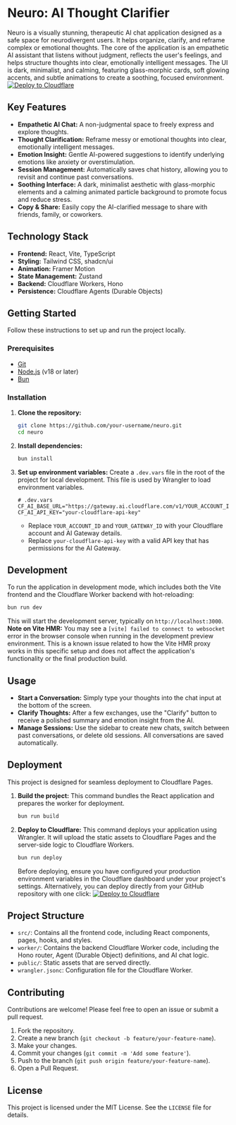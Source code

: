 # Neuro: AI Thought Clarifier
Neuro is a visually stunning, therapeutic AI chat application designed as a safe space for neurodivergent users. It helps organize, clarify, and reframe complex or emotional thoughts. The core of the application is an empathetic AI assistant that listens without judgment, reflects the user's feelings, and helps structure thoughts into clear, emotionally intelligent messages. The UI is dark, minimalist, and calming, featuring glass-morphic cards, soft glowing accents, and subtle animations to create a soothing, focused environment.
[![Deploy to Cloudflare](https://deploy.workers.cloudflare.com/button)](https://deploy.workers.cloudflare.com/?url=https://github.com/Coder-Zaid/generated-app-20251008-080515)
## Key Features
- **Empathetic AI Chat:** A non-judgmental space to freely express and explore thoughts.
- **Thought Clarification:** Reframe messy or emotional thoughts into clear, emotionally intelligent messages.
- **Emotion Insight:** Gentle AI-powered suggestions to identify underlying emotions like anxiety or overstimulation.
- **Session Management:** Automatically saves chat history, allowing you to revisit and continue past conversations.
- **Soothing Interface:** A dark, minimalist aesthetic with glass-morphic elements and a calming animated particle background to promote focus and reduce stress.
- **Copy & Share:** Easily copy the AI-clarified message to share with friends, family, or coworkers.
## Technology Stack
- **Frontend:** React, Vite, TypeScript
- **Styling:** Tailwind CSS, shadcn/ui
- **Animation:** Framer Motion
- **State Management:** Zustand
- **Backend:** Cloudflare Workers, Hono
- **Persistence:** Cloudflare Agents (Durable Objects)
## Getting Started
Follow these instructions to set up and run the project locally.
### Prerequisites
- [Git](https://git-scm.com/)
- [Node.js](https://nodejs.org/en/) (v18 or later)
- [Bun](https://bun.sh/)
### Installation
1.  **Clone the repository:**
    ```bash
    git clone https://github.com/your-username/neuro.git
    cd neuro
    ```
2.  **Install dependencies:**
    ```bash
    bun install
    ```
3.  **Set up environment variables:**
    Create a `.dev.vars` file in the root of the project for local development. This file is used by Wrangler to load environment variables.
    ```
    # .dev.vars
    CF_AI_BASE_URL="https://gateway.ai.cloudflare.com/v1/YOUR_ACCOUNT_ID/YOUR_GATEWAY_ID/openai"
    CF_AI_API_KEY="your-cloudflare-api-key"
    ```
    - Replace `YOUR_ACCOUNT_ID` and `YOUR_GATEWAY_ID` with your Cloudflare account and AI Gateway details.
    - Replace `your-cloudflare-api-key` with a valid API key that has permissions for the AI Gateway.
## Development
To run the application in development mode, which includes both the Vite frontend and the Cloudflare Worker backend with hot-reloading:
```bash
bun run dev
```
This will start the development server, typically on `http://localhost:3000`.
**Note on Vite HMR:** You may see a `[vite] failed to connect to websocket` error in the browser console when running in the development preview environment. This is a known issue related to how the Vite HMR proxy works in this specific setup and does not affect the application's functionality or the final production build.
## Usage
- **Start a Conversation:** Simply type your thoughts into the chat input at the bottom of the screen.
- **Clarify Thoughts:** After a few exchanges, use the "Clarify" button to receive a polished summary and emotion insight from the AI.
- **Manage Sessions:** Use the sidebar to create new chats, switch between past conversations, or delete old sessions. All conversations are saved automatically.
## Deployment
This project is designed for seamless deployment to Cloudflare Pages.
1.  **Build the project:**
    This command bundles the React application and prepares the worker for deployment.
    ```bash
    bun run build
    ```
2.  **Deploy to Cloudflare:**
    This command deploys your application using Wrangler. It will upload the static assets to Cloudflare Pages and the server-side logic to Cloudflare Workers.
    ```bash
    bun run deploy
    ```
    Before deploying, ensure you have configured your production environment variables in the Cloudflare dashboard under your project's settings.
Alternatively, you can deploy directly from your GitHub repository with one click:
[![Deploy to Cloudflare](https://deploy.workers.cloudflare.com/button)](https://deploy.workers.cloudflare.com/?url=https://github.com/Coder-Zaid/generated-app-20251008-080515)
## Project Structure
- `src/`: Contains all the frontend code, including React components, pages, hooks, and styles.
- `worker/`: Contains the backend Cloudflare Worker code, including the Hono router, Agent (Durable Object) definitions, and AI chat logic.
- `public/`: Static assets that are served directly.
- `wrangler.jsonc`: Configuration file for the Cloudflare Worker.
## Contributing
Contributions are welcome! Please feel free to open an issue or submit a pull request.
1.  Fork the repository.
2.  Create a new branch (`git checkout -b feature/your-feature-name`).
3.  Make your changes.
4.  Commit your changes (`git commit -m 'Add some feature'`).
5.  Push to the branch (`git push origin feature/your-feature-name`).
6.  Open a Pull Request.
## License
This project is licensed under the MIT License. See the `LICENSE` file for details.